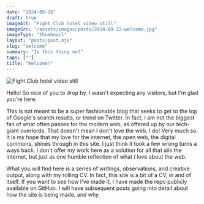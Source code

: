 ```yaml
---
date: "2024-09-28"
draft: true
imageAlt: "Fight Club hotel video still"
imageSrc: "/assets/images/posts/2024-09-22-welcome.jpg"
imageType: "thumbnail"
layout: "posts/post.njk"
slug: "welcome"
summary: "Is this thing on?"
tags: [""]
title: "Welcome!"
---
```

![Fight Club hotel video still](/assets/images/posts/2024-09-22-welcome.jpg)

Hello!  So nice of you to drop by.  I wasn't expecting any visitors, but I'm glad you're here.

This is not meant to be a super fashionable blog that seeks to get to the top of Google's search results, or trend on Twitter.  In fact, I am not the biggest fan of what often passes for the modern web, as offered up by our tech-giant overlords.  That doesn't mean I don't love the web, I do!  Very much so.  It is my hope that my love for the internet, the open web, the digital commons, shines through in this site.  I just think it took a few wrong turns a ways back.  I don't offer my work here as a solution for all that ails the internet, but just as one humble reflection of what *I* love about the web.

What you will find here is a series of writings, observations, and creative output, along with my rolling CV.  In fact, this site is a bit of a CV, in and of itself.  If you want to see how I've made it, I have made the repo publicly available on GitHub.  I will have subsequent posts going into detail about how the site is being made, and why.
